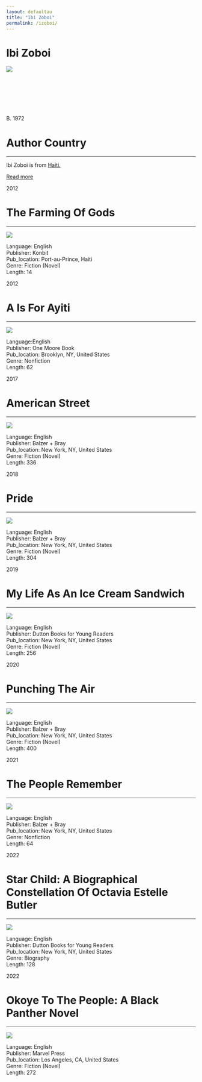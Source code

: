 ```yaml
---
layout: defaultau
title: "Ibi Zoboi"
permalink: /izoboi/
---
```

<!-- partial:index.partial.html -->
<div class="content">
     <h1>Ibi Zoboi</h1>
    <div class="quote">
        <div><img src="https://encrypted-tbn3.gstatic.com/images?q=tbn:ANd9GcTJaQym0FUhj_6yCLpm1kApmvt1h-lAzabyF6Ac-ZzIyh5k6JjQ" class="logo"></div>
    </div>
    <div class="timeline">
        <div style="padding-bottom:100px;"></div>
        <div class="block">
             <div class="date right"><p class="right"> B. 1972 </p></div>
            <div class="dot"></div>
            <div class="left first">
            <div class="author_country">
                <h1>Author Country</h1><hr>
          <div class="aclocation">  <p>Ibi Zoboi is from <a href="{{ site.baseurl }}/5">Haiti.</a></p></div>
              <div class="acreadmore">  <a href="https://en.wikipedia.org/wiki/Ibi_Zoboi" target="_blank">Read more</a></div>
            </div>
            </div>
       <div class="block">
            <div class="date left"><p class="left">2012</p></div>
            <div class="dot"></div>
            <div class="right">
                <h1>The Farming Of Gods</h1><hr>
                <p><img src="https://i.gr-assets.com/images/S/compressed.photo.goodreads.com/books/1388883739l/20439324.jpg"></p>
                <p>
                Language: English<br/>
                Publisher: Konbit<br/>
                Pub_location: Port-au-Prince, Haiti<br/>
                Genre: Fiction (Novel)<br/>
                Length: 14<br/>                   </p>
            </div>
        </div>
       <div class="block">
            <div class="date right"><p class="right">2012</p></div>
            <div class="dot"></div>
            <div class="left">
                <h1>A Is For Ayiti</h1><hr>
                <p><img src="https://m.media-amazon.com/images/I/51ZP7uFuEYL._SX218_BO1,204,203,200_QL40_ML2_.jpg"></p>
                <p>
                Language:English <br/>
                Publisher: One Moore Book<br/>
                Pub_location: Brooklyn, NY, United States<br/>
                Genre: Nonfiction<br/>
                Length: 62<br/>                   </p>
            </div>
        </div>
       <div class="block">
            <div class="date left"><p class="left">2017</p></div>
            <div class="dot"></div>
            <div class="right">
                <h1>American Street</h1><hr>
                <p><img src="https://encrypted-tbn2.gstatic.com/images?q=tbn:ANd9GcQDjIvxSjv0cMNO8qACRgLdniOpRfd-d8fke0pPeuxZa8kVQDwZ"></p>
                <p>
                Language: English<br/>
                Publisher: Balzer + Bray<br/>
                Pub_location: New York, NY, United States<br/>
                Genre: Fiction (Novel)<br/>
                Length: 336<br/>                   </p>
            </div>
        </div>
       <div class="block">
            <div class="date right"><p class="right">2018</p></div>
            <div class="dot"></div>
            <div class="left">
                <h1>Pride</h1><hr>
                <p><img src="https://images.squarespace-cdn.com/content/v1/60a6822f1e471f054b777f0e/1621893764170-RYTXDSTR74UYWR3D3R6K/Pride-Ibi-Zoboi.jpeg?format=1000w"></p>
                <p>
                Language: English<br/>
                Publisher: Balzer + Bray<br/>
                Pub_location: New York, NY, United States<br/>
                Genre: Fiction (Novel)<br/>
                Length: 304<br/>                   </p>
            </div>
        </div>
<div class="block">
            <div class="date left"><p class="left">2019</p></div>
            <div class="dot"></div>
            <div class="right">
                <h1>My Life As An Ice Cream Sandwich</h1><hr>
                <p><img src="https://encrypted-tbn1.gstatic.com/images?q=tbn:ANd9GcS2gTN980hugRStcuRAi-axbWo7z4ezqwnc13p_I8IJzRneSZwg"></p>
                <p>
                Language: English<br/>
                Publisher: Dutton Books for Young Readers<br/>
                Pub_location: New York, NY, United States<br/>
                Genre: Fiction (Novel)<br/>
                Length: 256<br/>                   </p>
            </div>
        </div>
       <div class="block">
            <div class="date right"><p class="right">2020</p></div>
            <div class="dot"></div>
            <div class="left">
                <h1>Punching The Air</h1><hr>
                <p><img src="https://encrypted-tbn2.gstatic.com/images?q=tbn:ANd9GcRDEvrcEetLrY4JH8mWUkO3XMxMOYLOj7eoFy4GNzIpxtUBjj30"></p>
                <p>
                Language: English<br/>
                Publisher: Balzer + Bray<br/>
                Pub_location: New York, NY, United States<br/>
                Genre: Fiction (Novel)<br/>
                Length: 400<br/>                   </p>
            </div>
        </div>
       <div class="block">
            <div class="date left"><p class="left">2021</p></div>
            <div class="dot"></div>
            <div class="right">
                <h1>The People Remember</h1><hr>
                <p><img src="https://encrypted-tbn1.gstatic.com/images?q=tbn:ANd9GcTjjykQQYSg7yB4aUIK23keN0jPrOVVRfHchD_Gir8eTJ4g7aa6"></p>
                <p>
                Language: English<br/>
                Publisher: Balzer + Bray<br/>
                Pub_location: New York, NY, United States<br/>
                Genre: Nonfiction<br/>
                Length: 64<br/>                   </p>
            </div>
        </div>
       <div class="block">
            <div class="date right"><p class="right">2022</p></div>
            <div class="dot"></div>
            <div class="left">
                <h1>Star Child: A Biographical Constellation Of Octavia Estelle Butler</h1><hr>
                <p><img src="https://m.media-amazon.com/images/I/61lfzQb4hML._SX328_BO1,204,203,200_.jpg"></p>
                <p>
                Language: English<br/>
                Publisher: Dutton Books for Young Readers<br/>
                Pub_location: New York, NY, United States<br/>
                Genre: Biography<br/>
                Length: 128<br/>                   </p>
            </div>
        </div>
      <div class="block">
            <div class="date left"><p class="left">2022</p></div>
            <div class="dot"></div>
            <div class="right">
                <h1>Okoye To The People: A Black Panther Novel</h1><hr>
                <p><img src="https://encrypted-tbn2.gstatic.com/images?q=tbn:ANd9GcTJ_VjlQQHK7pHixlll56Mkd6ILxilh-9b6c46aKWBQZ6kfG-QT"></p>
                <p>
                Language: English<br/>
                Publisher: Marvel Press<br/>
                Pub_location: Los Angeles, CA, United States<br/>
                Genre: Fiction (Novel)<br/>
                Length: 272<br/>                   </p>
            </div>
        </div>
  <!-- partial -->
<script src='https://cdnjs.cloudflare.com/ajax/libs/jquery/3.1.1/jquery.min.js'></script><script  src="{{ site.baseurl }}/assets/js/authorscript.js"></script>